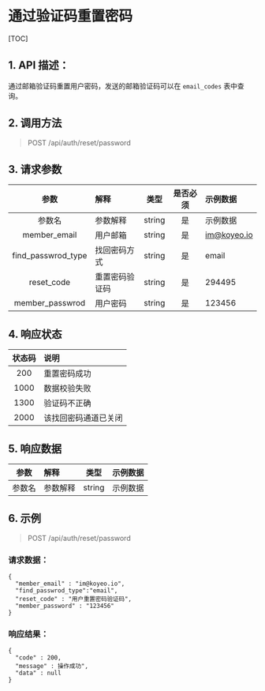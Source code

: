# 通过验证码重置密码

[TOC]

## 1. API 描述：

通过邮箱验证码重置用户密码，发送的邮箱验证码可以在 `email_codes` 表中查询。

## 2. 调用方法

> POST /api/auth/reset/password

## 3. 请求参数

参数 | 解释 | 类型 | 是否必须 | 示例数据
:---:|:---|:---:|:---:|:---
参数名 | 参数解释 | string | 是 | 示例数据
member_email | 用户邮箱 | string | 是 | im@koyeo.io
find_passwrod_type | 找回密码方式 | string | 是 | email
reset_code | 重置密码验证码 | string | 是 | 294495
member_passwrod | 用户密码 | string | 是 | 123456

## 4. 响应状态

状态码 | 说明
:---:|:---
200 | 重置密码成功
1000 | 数据校验失败
1300 | 验证码不正确
2000 | 该找回密码通道已关闭

## 5. 响应数据

参数 | 解释 | 类型 | 示例数据
:---:|:---|:---:|:---
参数名 | 参数解释 | string | 示例数据

## 6. 示例

> POST /api/auth/reset/password

### 请求数据：

```josn
{
  "member_email" : "im@koyeo.io",
  "find_passwrod_type":"email",
  "reset_code" : "用户重置密码验证码",
  "member_password" : "123456"
}
```

### 响应结果：

```josn
{
  "code" : 200,
  "message" : 操作成功",
  "data" : null
}
```
